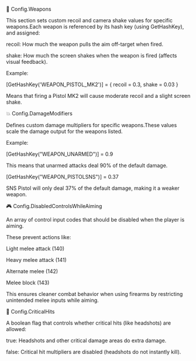 🔫 Config.Weapons

This section sets custom recoil and camera shake values for specific weapons.Each weapon is referenced by its hash key (using GetHashKey), and assigned:

recoil: How much the weapon pulls the aim off-target when fired.

shake: How much the screen shakes when the weapon is fired (affects visual feedback).

Example:

[GetHashKey('WEAPON_PISTOL_MK2')] = { recoil = 0.3, shake = 0.03 }

Means that firing a Pistol MK2 will cause moderate recoil and a slight screen shake.

💥 Config.DamageModifiers

Defines custom damage multipliers for specific weapons.These values scale the damage output for the weapons listed.

Example:

[GetHashKey("WEAPON_UNARMED")] = 0.9

This means that unarmed attacks deal 90% of the default damage.

[GetHashKey("WEAPON_PISTOLSNS")] = 0.37

SNS Pistol will only deal 37% of the default damage, making it a weaker weapon.

🎮 Config.DisabledControlsWhileAiming

An array of control input codes that should be disabled when the player is aiming.

These prevent actions like:

Light melee attack (140)

Heavy melee attack (141)

Alternate melee (142)

Melee block (143)

This ensures cleaner combat behavior when using firearms by restricting unintended melee inputs while aiming.

🧠 Config.CriticalHits

A boolean flag that controls whether critical hits (like headshots) are allowed:

true: Headshots and other critical damage areas do extra damage.

false: Critical hit multipliers are disabled (headshots do not instantly kill).

